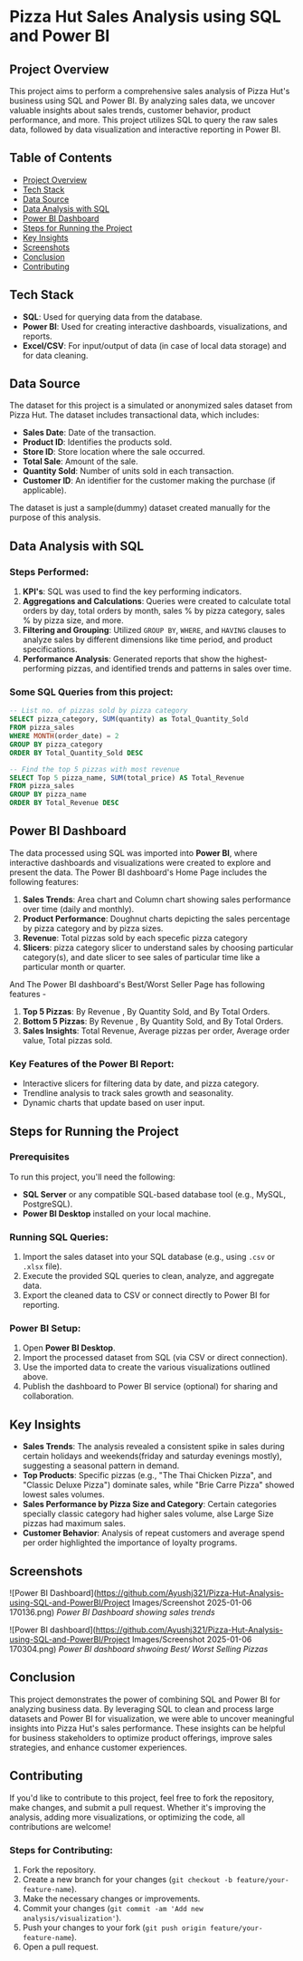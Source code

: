 # Pizza Hut Sales Analysis using SQL and Power BI

## Project Overview

This project aims to perform a comprehensive sales analysis of Pizza Hut's business using SQL and Power BI. By analyzing sales data, we uncover valuable insights about sales trends, customer behavior, product performance, and more. This project utilizes SQL to query the raw sales data, followed by data visualization and interactive reporting in Power BI.

## Table of Contents

- [Project Overview](#project-overview)
- [Tech Stack](#tech-stack)
- [Data Source](#data-source)
- [Data Analysis with SQL](#data-analysis-with-sql)
- [Power BI Dashboard](#power-bi-dashboard)
- [Steps for Running the Project](#steps-for-running-the-project)
- [Key Insights](#key-insights)
- [Screenshots](#screenshots)
- [Conclusion](#conclusion)
- [Contributing](#contributing)

## Tech Stack

- **SQL**: Used for querying data from the database.
- **Power BI**: Used for creating interactive dashboards, visualizations, and reports.
- **Excel/CSV**: For input/output of data (in case of local data storage) and for data cleaning.
  
## Data Source

The dataset for this project is a simulated or anonymized sales dataset from Pizza Hut. The dataset includes transactional data, which includes:

- **Sales Date**: Date of the transaction.
- **Product ID**: Identifies the products sold.
- **Store ID**: Store location where the sale occurred.
- **Total Sale**: Amount of the sale.
- **Quantity Sold**: Number of units sold in each transaction.
- **Customer ID**: An identifier for the customer making the purchase (if applicable).
  
The dataset is just a sample(dummy) dataset created manually for the purpose of this analysis.

## Data Analysis with SQL

### Steps Performed:
1. **KPI's**: SQL was used to find the key performing indicators.
2. **Aggregations and Calculations**: Queries were created to calculate total orders by day, total orders by month, sales % by pizza category, sales % by pizza size, and more.
3. **Filtering and Grouping**: Utilized `GROUP BY`, `WHERE`, and `HAVING` clauses to analyze sales by different dimensions like time period, and product specifications.
4. **Performance Analysis**: Generated reports that show the highest-performing pizzas, and identified trends and patterns in sales over time.

### Some SQL Queries from this project:
```sql
-- List no. of pizzas sold by pizza category
SELECT pizza_category, SUM(quantity) as Total_Quantity_Sold
FROM pizza_sales
WHERE MONTH(order_date) = 2
GROUP BY pizza_category
ORDER BY Total_Quantity_Sold DESC

```

```sql
-- Find the top 5 pizzas with most revenue
SELECT Top 5 pizza_name, SUM(total_price) AS Total_Revenue
FROM pizza_sales
GROUP BY pizza_name
ORDER BY Total_Revenue DESC

```

## Power BI Dashboard

The data processed using SQL was imported into **Power BI**, where interactive dashboards and visualizations were created to explore and present the data. The Power BI dashboard's Home Page includes the following features:

1. **Sales Trends**: Area chart and Column chart showing sales performance over time (daily and monthly).
2. **Product Performance**: Doughnut charts depicting the sales percentage by pizza category and by pizza sizes.
3. **Revenue**: Total pizzas sold by each specefic pizza category
4. **Slicers**: pizza category slicer to understand sales by choosing particular category(s), and date slicer to see sales of particular time like a particular month or quarter.

And The Power BI dashboard's Best/Worst Seller Page has following features -  

1. **Top 5 Pizzas**: By Revenue , By Quantity Sold, and By Total Orders.
2. **Bottom 5 Pizzas**: By Revenue , By Quantity Sold, and By Total Orders.
3. **Sales Insights**: Total Revenue, Average pizzas per order, Average order value, Total pizzas sold.

### Key Features of the Power BI Report:
- Interactive slicers for filtering data by date, and pizza category.
- Trendline analysis to track sales growth and seasonality.
- Dynamic charts that update based on user input.

## Steps for Running the Project

### Prerequisites
To run this project, you'll need the following:
- **SQL Server** or any compatible SQL-based database tool (e.g., MySQL, PostgreSQL).
- **Power BI Desktop** installed on your local machine.

### Running SQL Queries:
1. Import the sales dataset into your SQL database (e.g., using `.csv` or `.xlsx` file).
2. Execute the provided SQL queries to clean, analyze, and aggregate data.
3. Export the cleaned data to CSV or connect directly to Power BI for reporting.

### Power BI Setup:
1. Open **Power BI Desktop**.
2. Import the processed dataset from SQL (via CSV or direct connection).
3. Use the imported data to create the various visualizations outlined above.
4. Publish the dashboard to Power BI service (optional) for sharing and collaboration.

## Key Insights

- **Sales Trends**: The analysis revealed a consistent spike in sales during certain holidays and weekends(friday and saturday evenings mostly), suggesting a seasonal pattern in demand.
- **Top Products**: Specific pizzas (e.g., "The Thai Chicken Pizza", and "Classic Deluxe Pizza") dominate sales, while "Brie Carre Pizza" showed lowest sales volumes.
- **Sales Performance by Pizza Size and Category**: Certain categories specially classic category had higher sales volume, alse Large Size pizzas had maximum sales.
- **Customer Behavior**: Analysis of repeat customers and average spend per order highlighted the importance of loyalty programs.

## Screenshots

![Power BI Dashboard](https://github.com/Ayushj321/Pizza-Hut-Analysis-using-SQL-and-PowerBI/Project Images/Screenshot 2025-01-06 170136.png)
*Power BI Dashboard showing sales trends*

![Power BI dashboard](https://github.com/Ayushj321/Pizza-Hut-Analysis-using-SQL-and-PowerBI/Project Images/Screenshot 2025-01-06 170304.png)
*Power BI dashboard shwoing Best/ Worst Selling Pizzas*

## Conclusion

This project demonstrates the power of combining SQL and Power BI for analyzing business data. By leveraging SQL to clean and process large datasets and Power BI for visualization, we were able to uncover meaningful insights into Pizza Hut's sales performance. These insights can be helpful for business stakeholders to optimize product offerings, improve sales strategies, and enhance customer experiences.

## Contributing

If you'd like to contribute to this project, feel free to fork the repository, make changes, and submit a pull request. Whether it's improving the analysis, adding more visualizations, or optimizing the code, all contributions are welcome!

### Steps for Contributing:
1. Fork the repository.
2. Create a new branch for your changes (`git checkout -b feature/your-feature-name`).
3. Make the necessary changes or improvements.
4. Commit your changes (`git commit -am 'Add new analysis/visualization'`).
5. Push your changes to your fork (`git push origin feature/your-feature-name`).
6. Open a pull request.
